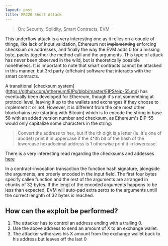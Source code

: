```yaml
---
layout: post
title: ERC20 Short Attack
---
```

> On: Security, Solidity, Smart Contracts, EVM

This underflow attack is a very interesting one as it relies on a couple of things, like lack of input validation, Ethereum not ~~implementing~~ enforcing checksum on addresses, and finally the way the EVM adds 0 for a missing byte, packs together the method call and the arguments.
This type of attack has never been observed in the wild, but is theoretically possible nonetheless. It is important to note that smart contracts cannot be attacked in this manner, but 3rd party (offchain) software that interacts with the smart contracts.

A transitional [checksum system] (https://github.com/ethereum/EIPs/blob/master/EIPS/eip-55.md) has eventually been developed for Ethereum, though it's not somemthing at protocol level, leaving it up to the wallets and exchanges if they choose to implement it or not.
However, it is different from the one most other blockchains use (starting with Bitcoin) which is to encode the string in base 58 with an added version number and checksum, as Ethereum's EIP-55 would only capitalize some characters in the string:
> Convert the address to hex, but if the ith digit is a letter (ie. it's one of abcdef) print it in uppercase if the 4*ith bit of the hash of the lowercase hexadecimal address is 1 otherwise print it in lowercase.

There is a very interesting read regarding the checksums and addesses [here](https://ethereum.stackexchange.com/questions/267/why-dont-ethereum-addresses-have-checksums/274#274)

In a contract-invocation transaction the function hash signature, alongside the arguments, are orderly encoded in the input field. The first four bytes specify callee function and the rest of the arguments are arranged in chunks of 32 bytes.
If the lengt of the encoded arguments happens to be less than expected, EVM will auto-pad extra zeros to the arguments untill the correct lenghth of 32 bytes is reached.

## How can the exploit be performed?
1. The attacker has to control an address ending with a trailing 0.
2. Use the above address to send an amount of X to an exchange wallet.
3. The attacker withdraws his X amount from the exchange wallet back to his address but leaves off the last 0
